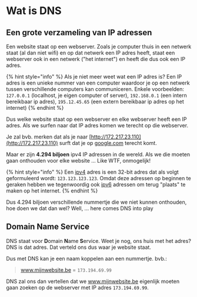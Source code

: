 # Wat is DNS

## Een grote verzameling van IP adressen

Een website staat op een webserver. Zoals je computer thuis in een netwerk staat \(al dan niet wifi\) en op dat netwerk een IP adres heeft, staat een webserver ook in een netwerk \("het internet"\) en heeft die dus ook een IP adres.

{% hint style="info" %}
Als je niet meer weet wat een IP adres is? Een IP adres is een unieke nummer van een computer waardoor je op een netwerk tussen verschillende computers kan communiceren. Enkele voorbeelden: `127.0.0.1` \(localhost, je eigen computer of server\), `192.168.0.1` \(een intern bereikbaar ip adres\), `195.12.45.65` \(een extern bereikbaar ip adres op het internet\)
{% endhint %}

Dus welke website staat op een webserver en elke webserver heeft een IP adres. Als we surfen naar dat IP adres komen we terecht op die webserver.

Je zal bvb. merken dat als je naar [http://172.217.23.110](http://172.217.23.110) surft dat je op [google.com](https://google.com) terecht komt.

Maar er zijn **4.294 biljoen** ipv4 IP adressen in de wereld. Als we die moeten gaan onthouden voor elke website ... Like WTF, onmogelijk!

{% hint style="info" %}
Een [ipv4](https://en.wikipedia.org/wiki/IPv4) adres is een 32-bit adres dat als volgt geformuleerd wordt: `123.123.123.123`. Omdat deze adressen op beginnen te geraken hebben we tegenwoordig ook [ipv6](https://en.wikipedia.org/wiki/IPv6) adressen om terug "plaats" te maken op het internet.
{% endhint %}

Dus 4.294 biljoen verschillende nummertje die we niet kunnen onthouden, hoe doen we dat dan wel? Well, ... here comes DNS into play

## Domain Name Service

DNS staat voor **D**omain **N**ame **S**ervice. Weet je nog, ons huis met het adres? DNS is dat adres. Dat verteld ons dus waar je website staat.

Dus met DNS kan je een naam koppelen aan een nummertje. bvb.:

> www.mijnwebsite.be = `173.194.69.99`

DNS zal ons dan vertellen dat we www.mijnwebsite.be eigenlijk moeten gaan zoeken op de webserver met IP adres `173.194.69.99`.

